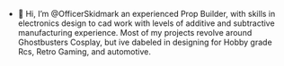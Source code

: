 - 👋 Hi, I’m @OfficerSkidmark
  an experienced Prop Builder, with skills in electronics design to cad work with levels of additive and subtractive manufacturing experience.
  Most of my projects revolve around Ghostbusters Cosplay, but ive dabeled in designing for Hobby grade Rcs, Retro Gaming, and automotive.
<!---
OfficerSkidmark/OfficerSkidmark is a ✨ special ✨ repository because its `README.md` (this file) appears on your GitHub profile.
You can click the Preview link to take a look at your changes.
--->
